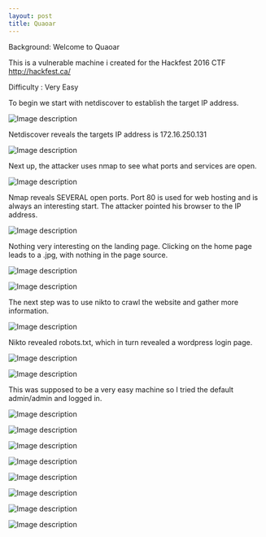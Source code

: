 ```yaml
---
layout: post
title: Quaoar
---
```

Background:
Welcome to Quaoar

This is a vulnerable machine i created for the Hackfest 2016 CTF http://hackfest.ca/

Difficulty : Very Easy

To begin we start with netdiscover to establish the target IP address. 

![Image description](/images/quaoarnetdiscover1.png)

Netdiscover reveals the targets IP address is 172.16.250.131

![Image description](/images/quaoarnetdiscover2.png)

Next up, the attacker uses nmap to see what ports and services are open.

![Image description](/images/quaoarnmap1.png)

Nmap reveals SEVERAL open ports. Port 80 is used for web hosting and is always an interesting start. The attacker pointed his browser to the IP address. 

![Image description](/images/quaoarnmap2.png)

Nothing very interesting on the landing page. Clicking on the home page leads to a .jpg, with nothing in the page source.  

![Image description](/images/quaoarweb1.png)

![Image description](/images/quaoarweb2.png)

The next step was to use nikto to crawl the website and gather more information.

![Image description](/images/quaoarnikto.png)

Nikto revealed robots.txt, which in turn revealed a wordpress login page.

![Image description](/images/quaoarrobotstxt.png)

![Image description](/images/quaoarwplogin.png)

This was supposed to be a very easy machine so I tried the default admin/admin and logged in. 

![Image description](/images/quaoarwplogin1.png)



![Image description](/images/quaoarwpadminpage.png)

![Image description](/images/quaoarphpreverse.png)

![Image description](/images/quaoarnetcatshell.png)

![Image description](/images/quaoarflag1.png)

![Image description](/images/configphp.png)

![Image description](/images/sshroot.png)

![Image description](/images/quaoarrootflag.png)

